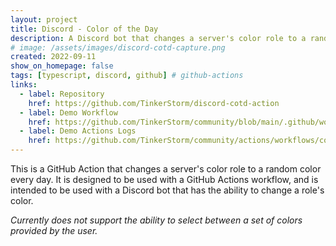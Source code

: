 ```yaml
---
layout: project
title: Discord - Color of the Day
description: A Discord bot that changes a server's color role to a random color every day.
# image: /assets/images/discord-cotd-capture.png
created: 2022-09-11
show_on_homepage: false
tags: [typescript, discord, github] # github-actions
links:
  - label: Repository
    href: https://github.com/TinkerStorm/discord-cotd-action
  - label: Demo Workflow
    href: https://github.com/TinkerStorm/community/blob/main/.github/workflows/color-of-the-day.yml
  - label: Demo Actions Logs
    href: https://github.com/TinkerStorm/community/actions/workflows/color-of-the-day.yml
---
```


This is a GitHub Action that changes a server's color role to a random color every day. It is designed to be used with a GitHub Actions workflow, and is intended to be used with a Discord bot that has the ability to change a role's color.

*Currently does not support the ability to select between a set of colors provided by the user.*
